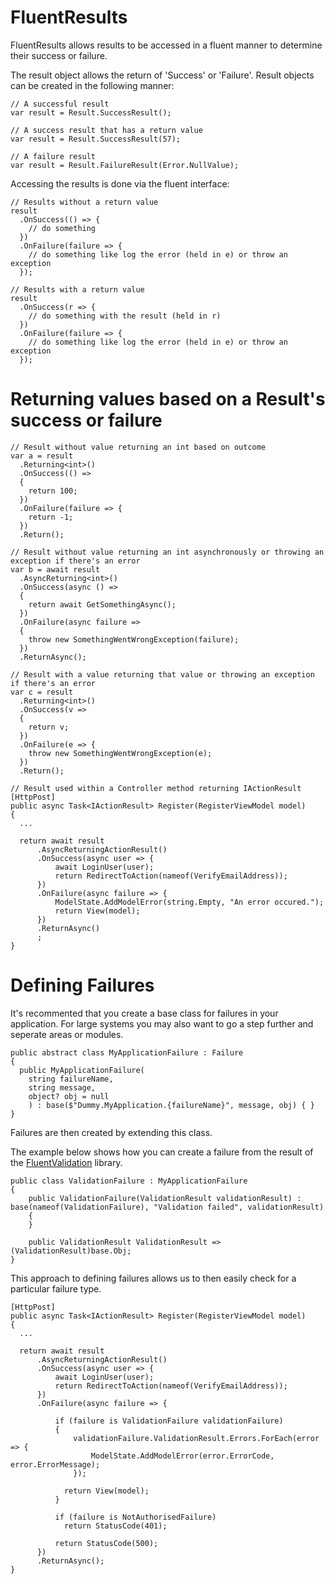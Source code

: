 # FluentResults
FluentResults allows results to be accessed in a fluent manner to determine their success or failure.

The result object allows the return of 'Success' or 'Failure'. Result objects can be created in the following manner:

```
// A successful result
var result = Result.SuccessResult();

// A success result that has a return value
var result = Result.SuccessResult(57);

// A failure result
var result = Result.FailureResult(Error.NullValue);
```
Accessing the results is done via the fluent interface:
```
// Results without a return value
result
  .OnSuccess(() => {
    // do something
  })
  .OnFailure(failure => {
    // do something like log the error (held in e) or throw an exception
  });
  
// Results with a return value
result
  .OnSuccess(r => {
    // do something with the result (held in r)
  })
  .OnFailure(failure => {
    // do something like log the error (held in e) or throw an exception
  });
```
# Returning values based on a Result's success or failure
```
// Result without value returning an int based on outcome
var a = result
  .Returning<int>()
  .OnSuccess(() =>
  {
    return 100;
  })
  .OnFailure(failure => {
    return -1;
  })
  .Return();

// Result without value returning an int asynchronously or throwing an exception if there's an error
var b = await result
  .AsyncReturning<int>()
  .OnSuccess(async () =>
  {
    return await GetSomethingAsync();
  })
  .OnFailure(async failure =>
  {
    throw new SomethingWentWrongException(failure);
  })
  .ReturnAsync();

// Result with a value returning that value or throwing an exception if there's an error
var c = result
  .Returning<int>()
  .OnSuccess(v =>
  {
    return v;
  })
  .OnFailure(e => {
    throw new SomethingWentWrongException(e);
  })
  .Return();

// Result used within a Controller method returning IActionResult
[HttpPost]
public async Task<IActionResult> Register(RegisterViewModel model)
{
  ...

  return await result
      .AsyncReturningActionResult()
      .OnSuccess(async user => {
          await LoginUser(user);
          return RedirectToAction(nameof(VerifyEmailAddress));
      })
      .OnFailure(async failure => {
          ModelState.AddModelError(string.Empty, "An error occured.");
          return View(model);
      })
      .ReturnAsync()
      ;
}
```

# Defining Failures
It's recommented that you create a base class for failures in your application. For large systems you may also want to go a step further and seperate areas or modules.

```
public abstract class MyApplicationFailure : Failure
{
  public MyApplicationFailure(
    string failureName,
    string message,
    object? obj = null
    ) : base($"Dummy.MyApplication.{failureName}", message, obj) { }
}
```
Failures are then created by extending this class.

The example below shows how you can create a failure from the result of the [FluentValidation](https://www.nuget.org/packages/fluentvalidation/) library.

```
public class ValidationFailure : MyApplicationFailure
{
    public ValidationFailure(ValidationResult validationResult) : base(nameof(ValidationFailure), "Validation failed", validationResult)
    {
    }

    public ValidationResult ValidationResult => (ValidationResult)base.Obj;
}
```
This approach to defining failures allows us to then easily check for a particular failure type.

```
[HttpPost]
public async Task<IActionResult> Register(RegisterViewModel model)
{
  ...

  return await result
      .AsyncReturningActionResult()
      .OnSuccess(async user => {
          await LoginUser(user);
          return RedirectToAction(nameof(VerifyEmailAddress));
      })
      .OnFailure(async failure => {

          if (failure is ValidationFailure validationFailure)
          {
              validationFailure.ValidationResult.Errors.ForEach(error => { 
                  ModelState.AddModelError(error.ErrorCode, error.ErrorMessage);
              });

            return View(model);
          }

          if (failure is NotAuthorisedFailure)
            return StatusCode(401);

          return StatusCode(500);
      })
      .ReturnAsync();
}
```
